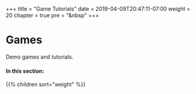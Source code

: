 +++
title = "Game Tutorials"
date = 2019-04-09T20:47:11-07:00
weight = 20
chapter = true
pre = "<i class='fas fa-chess-pawn fa-fw'></i>&nbsp"
+++

# <i class='fas fa-chess-pawn'></i> Games

Demo games and tutorials.

#### In this section:

{{% children  sort="weight" %}}